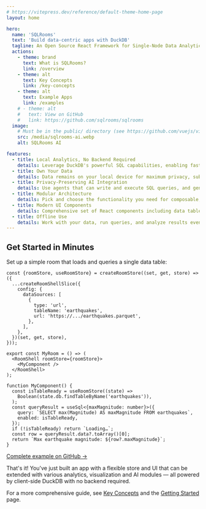 ```yaml
---
# https://vitepress.dev/reference/default-theme-home-page
layout: home

hero:
  name: 'SQLRooms'
  text: 'Build data-centric apps with DuckDB'
  tagline: An Open Source React Framework for Single-Node Data Analytics powered by DuckDB
  actions:
    - theme: brand
      text: What is SQLRooms?
      link: /overview
    - theme: alt
      text: Key Concepts
      link: /key-concepts
    - theme: alt
      text: Example Apps
      link: /examples
    # - theme: alt
    #   text: View on GitHub
    #   link: https://github.com/sqlrooms/sqlrooms
  image:
    # Must be in the public/ directory (see https://github.com/vuejs/vitepress/issues/4097#issuecomment-2261203743)
    src: /media/sqlrooms-ai.webp
    alt: SQLRooms AI

features:
  - title: Local Analytics, No Backend Required
    details: Leverage DuckDB's powerful SQL capabilities, enabling fast in browser data processing without a backend
  - title: Own Your Data
    details: Data remains on your local device for maximum privacy, sub-second analytics on large datasets, and offline functionality
  - title: Privacy-Preserving AI Integration
    details: Use agents that can write and execute SQL queries, and generate insights without sharing your data with model providers
  - title: Modular Architecture
    details: Pick and choose the functionality you need for composable, extensible applications, with integrations for popular data visualization libraries.
  - title: Modern UI Components
    details: Comprehensive set of React components including data tables, layouts, and visualization tools for building beautiful analytics interfaces
  - title: Offline Use
    details: Work with your data, run queries, and analyze results even without an internet connection. SQLRooms supports offline workflows using persistent storage via OPFS.
---
```


## Get Started in Minutes

Set up a simple room that loads and queries a single data table:

```tsx
const {roomStore, useRoomStore} = createRoomStore((set, get, store) => ({
  ...createRoomShellSlice({
    config: {
      dataSources: [
        {
          type: 'url',
          tableName: 'earthquakes',
          url: 'https://.../earthquakes.parquet',
        },
      ],
    },
  })(set, get, store),
}));

export const MyRoom = () => (
  <RoomShell roomStore={roomStore}>
    <MyComponent />
  </RoomShell>
);

function MyComponent() {
  const isTableReady = useRoomStore((state) =>
    Boolean(state.db.findTableByName('earthquakes')),
  );
  const queryResult = useSql<{maxMagnitude: number}>({
    query: `SELECT max(Magnitude) AS maxMagnitude FROM earthquakes`,
    enabled: isTableReady,
  });
  if (!isTableReady) return `Loading…`;
  const row = queryResult.data?.toArray()[0];
  return `Max earthquake magnitude: ${row?.maxMagnitude}`;
}
```

[Complete example on GitHub →](https://github.com/sqlrooms/examples/tree/main/minimal)

That's it! You've just built an app with a flexible store and UI that can be extended with various analytics, visualization and AI modules — all powered by client-side DuckDB with no backend required.

For a more comprehensive guide, see [Key Concepts](/key-concepts) and the [Getting Started](/getting-started) page.
